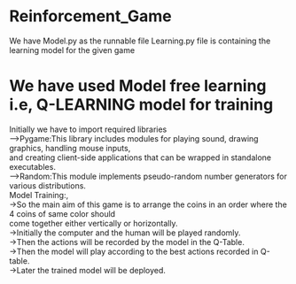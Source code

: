 # Reinforcement_Game
We have Model.py as the runnable file
Learning.py file is containing the learning model for the given game
# We have used Model free learning i.e, Q-LEARNING model for training
Initially we have to import required libraries<br/>
-->Pygame:This library includes modules for playing sound, drawing graphics, handling mouse inputs,<br/>
          and creating client-side applications that can be wrapped in standalone executables.<br/>
-->Random:This module implements pseudo-random number generators for various distributions.<br/>
Model Training:,<br/>
->So the main aim of this game is to arrange the coins in an order where the 4 coins of same color should<br/>
come together either vertically or horizontally.<br/>
->Initially the computer and the human will be played randomly.<br/>
->Then the actions will be recorded by the model in the Q-Table.<br/> 
->Then the model will play according to the best actions recorded in Q-table.<br/>
->Later the trained model will be deployed.<br/>
